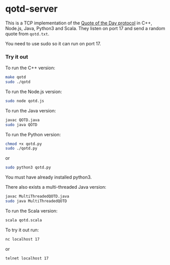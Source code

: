 # qotd-server
This is a TCP implementation of the [Quote of the Day protocol](https://tools.ietf.org/html/rfc865) in C++, Node.js, Java, Python3 and Scala. They listen on port 17 and send a random quote from `qotd.txt`. 

You need to use sudo so it can run on port 17.

### Try it out
To run the C++ version:

```bash
make qotd
sudo ./qotd
```

To run the Node.js version:
```bash
sudo node qotd.js
```

To run the Java version:
```bash
javac QOTD.java
sudo java QOTD
```

To run the Python version:
```bash
chmod +x qotd.py
sudo ./qotd.py
```
or
```bash
sudo python3 qotd.py
```
You must have already installed python3.

There also exists a multi-threaded Java version:
```bash
javac MultiThreadedQOTD.java
sudo java MultiThreadedQOTD
```

To run the Scala version:
```bash
scala qotd.scala
```

To try it out run:
```bash
nc localhost 17
```
or
```bash
telnet localhost 17
```
